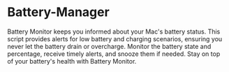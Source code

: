 # Battery-Manager
Battery Monitor keeps you informed about your Mac's battery status. This script provides alerts for low battery and charging scenarios, ensuring you never let the battery drain or overcharge. Monitor the battery state and percentage, receive timely alerts, and snooze them if needed. Stay on top of your battery's health with Battery Monitor.
